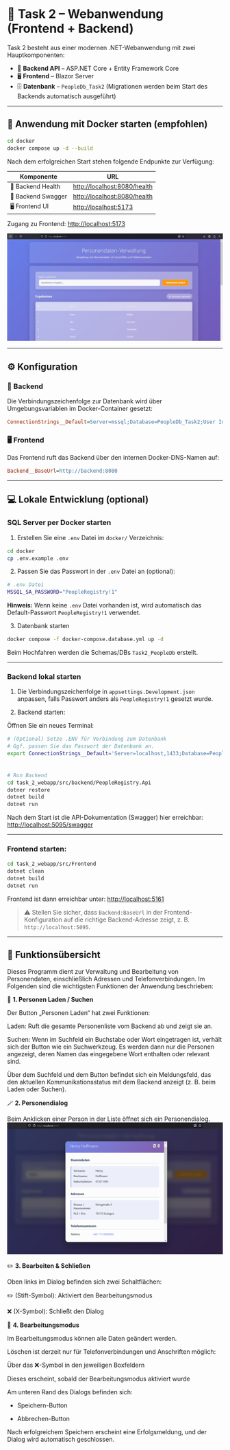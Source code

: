 # 🧭 Task 2 – Webanwendung (Frontend + Backend)

Task 2 besteht aus einer modernen .NET-Webanwendung mit zwei Hauptkomponenten:

* 🧠 **Backend API** – ASP.NET Core + Entity Framework Core
* 🖥️ **Frontend** – Blazor Server
* 🗄️ **Datenbank** – `PeopleDb_Task2` (Migrationen werden beim Start des Backends automatisch ausgeführt)

---

## 🚀 Anwendung mit Docker starten (empfohlen)

```bash
cd docker
docker compose up -d --build
```

Nach dem erfolgreichen Start stehen folgende Endpunkte zur Verfügung:

| Komponente        | URL                                                          |
| ----------------- | ------------------------------------------------------------ |
| 🧠 Backend Health | [http://localhost:8080/health](http://localhost:8080/health) |
| 🧠 Backend Swagger | [http://localhost:8080/health](http://localhost:8080/swagger) |
| 🖥️ Frontend UI   | [http://localhost:5173](http://localhost:5173)               |

Zugang zu Frontend: [http://localhost:5173](http://localhost:5173)

![Homepage](../pics/image3.PNG)

---

## ⚙️ Konfiguration

### 🧠 Backend

Die Verbindungszeichenfolge zur Datenbank wird über Umgebungsvariablen im Docker-Container gesetzt:

```ini
ConnectionStrings__Default=Server=mssql;Database=PeopleDb_Task2;User Id=sa;Password=${MSSQL_SA_PASSWORD};TrustServerCertificate=True;Encrypt=False;
```

### 🖥️ Frontend

Das Frontend ruft das Backend über den internen Docker-DNS-Namen auf:

```ini
Backend__BaseUrl=http://backend:8080
```

---

## 💻 Lokale Entwicklung (optional)


### **SQL Server per Docker starten**  
1. Erstellen Sie eine `.env` Datei im `docker/` Verzeichnis:
```bash
cd docker
cp .env.example .env
```

2. Passen Sie das Passwort in der `.env` Datei an (optional):
```bash
# .env Datei
MSSQL_SA_PASSWORD="PeopleRegistry!1"
```

**Hinweis:** Wenn keine `.env` Datei vorhanden ist, wird automatisch das Default-Passwort `PeopleRegistry!1` verwendet.

3. Datenbank starten
```bash
docker compose -f docker-compose.database.yml up -d
```
Beim Hochfahren werden die Schemas/DBs `Task2_PeopleDb` erstellt.

---
### **Backend lokal starten**  

1. Die Verbindungszeichenfolge in `appsettings.Development.json` anpassen, falls Passwort anders als `PeopleRegistry!1` gesetzt wurde.

2. Backend starten:

Öffnen Sie ein neues Terminal:
```bash
# (Optional) Setze .ENV für Verbindung zum Datenbank
# Ggf. passen Sie das Passwort der Datenbank an.
export ConnectionStrings__Default='Server=localhost,1433;Database=PeopleDb_Task2;User Id=sa;Password=PeopleRegistry!1;Encrypt=False;TrustServerCertificate=True;'


# Run Backend 
cd task_2_webapp/src/backend/PeopleRegistry.Api
dotner restore
dotnet build
dotnet run
```

Nach dem Start ist die API-Dokumentation (Swagger) hier erreichbar:  
[http://localhost:5095/swagger](http://localhost:5095/swagger)

---
### **Frontend starten**:

   ```bash
   cd task_2_webapp/src/Frontend
   dotnet clean
   dotnet build
   dotnet run
   ```
Frontend ist dann erreichbar unter: [http://localhost:5161](http://localhost:5161)
> ⚠️ Stellen Sie sicher, dass `Backend:BaseUrl` in der Frontend-Konfiguration auf die richtige Backend-Adresse zeigt, z. B. `http://localhost:5095`.

---

## 🧭 Funktionsübersicht

Dieses Programm dient zur Verwaltung und Bearbeitung von Personendaten, einschließlich Adressen und Telefonverbindungen.
Im Folgenden sind die wichtigsten Funktionen der Anwendung beschrieben:

👤 **1. Personen Laden / Suchen**

Der Button „Personen Laden“ hat zwei Funktionen:

Laden: Ruft die gesamte Personenliste vom Backend ab und zeigt sie an.

Suchen: Wenn im Suchfeld ein Buchstabe oder Wort eingetragen ist, verhält sich der Button wie ein Suchwerkzeug. Es werden dann nur die Personen angezeigt, deren Namen das eingegebene Wort enthalten oder relevant sind.

Über dem Suchfeld und dem Button befindet sich ein Meldungsfeld, das den aktuellen Kommunikationsstatus mit dem Backend anzeigt (z. B. beim Laden oder Suchen).

🪄 **2. Personendialog**

Beim Anklicken einer Person in der Liste öffnet sich ein Personendialog.
![Homepage](../pics/image4.PNG)



✏️ **3. Bearbeiten & Schließen**

Oben links im Dialog befinden sich zwei Schaltflächen:

✏️ (Stift-Symbol): Aktiviert den Bearbeitungsmodus

❌ (X-Symbol): Schließt den Dialog

📝 **4. Bearbeitungsmodus**

Im Bearbeitungsmodus können alle Daten geändert werden.

Löschen ist derzeit nur für Telefonverbindungen und Anschriften möglich:

Über das ❌-Symbol in den jeweiligen Boxfeldern

Dieses erscheint, sobald der Bearbeitungsmodus aktiviert wurde

Am unteren Rand des Dialogs befinden sich:

- Speichern-Button

- Abbrechen-Button

Nach erfolgreichem Speichern erscheint eine Erfolgsmeldung, und der Dialog wird automatisch geschlossen.
